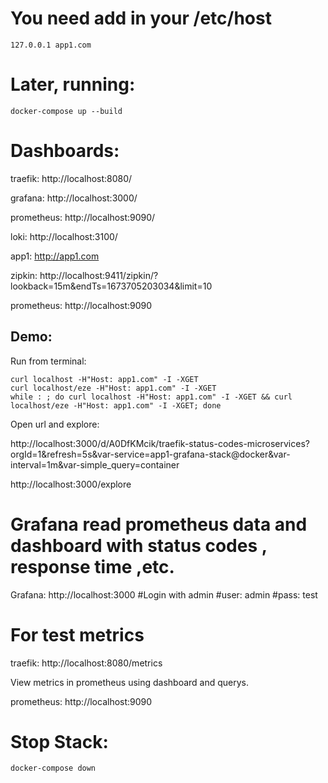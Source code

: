 # You need add in your /etc/host

```
127.0.0.1 app1.com
```

# Later, running: 
```
docker-compose up --build
```
# Dashboards:

traefik: http://localhost:8080/

grafana: http://localhost:3000/

prometheus: http://localhost:9090/

loki: http://localhost:3100/

app1: http://app1.com

zipkin: http://localhost:9411/zipkin/?lookback=15m&endTs=1673705203034&limit=10

prometheus: http://localhost:9090



## Demo:

Run from terminal:

```
curl localhost -H"Host: app1.com" -I -XGET
curl localhost/eze -H"Host: app1.com" -I -XGET
while : ; do curl localhost -H"Host: app1.com" -I -XGET && curl localhost/eze -H"Host: app1.com" -I -XGET; done

```

Open url and explore:

http://localhost:3000/d/A0DfKMcik/traefik-status-codes-microservices?orgId=1&refresh=5s&var-service=app1-grafana-stack@docker&var-interval=1m&var-simple_query=container

http://localhost:3000/explore


# Grafana read prometheus data and dashboard with status codes , response time ,etc.

Grafana: http://localhost:3000 #Login with admin #user: admin #pass: test

# For test metrics
traefik: http://localhost:8080/metrics

View metrics in prometheus using dashboard and querys.

prometheus: http://localhost:9090


# Stop Stack:
```
docker-compose down
```
